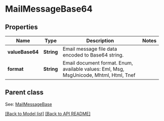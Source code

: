 
# MailMessageBase64
## Properties
Name | Type | Description | Notes
------------ | ------------- | ------------- | -------------
**valueBase64** | **String** | Email message file data encoded to Base64 string.              | 
**format** | **String** | Email document format. Enum, available values: Eml, Msg, MsgUnicode, Mhtml, Html, Tnef | 


## Parent class

See: [MailMessageBase](MailMessageBase.md)

[[Back to Model list]](Models.md) [[Back to API README]](README.md)

